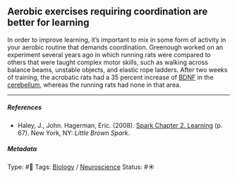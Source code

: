## Aerobic exercises requiring coordination are better for learning

In order to improve learning, it’s important to mix in some form of activity in your aerobic routine that demands coordination. Greenough worked on an experiment several years ago in which running rats were compared to others that were taught complex motor skills, such as walking across balance beams, unstable objects, and elastic rope ladders. After two weeks of training, the acrobatic rats had a 35 percent increase of [BDNF](BDNF.md) in the [cerebellum](Cerebellum.md), whereas the running rats had none in that area.

---

##### References

* Haley, J., John. Hagerman, Eric. (2008). [Spark Chapter 2. Learning](Spark%20Chapter%202.%20Learning.md)  (p. 67). New York, NY: *Little Brown Spark*.

##### Metadata

Type: #🔴 
Tags: [Biology]() / [Neuroscience](Neuroscience.md) 
Status: #☀️ 
